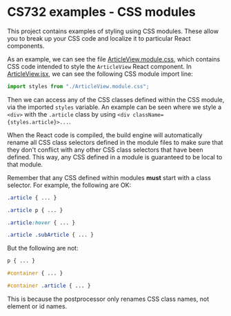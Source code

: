 # CS732 examples - CSS modules

This project contains examples of styling using CSS modules. These allow you to break up your CSS code and localize it to particular React components.

As an example, we can see the file [ArticleView.module.css](./src/ArticleView.module.css), which contains CSS code intended to style the `ArticleView` React component. In [ArticleView.jsx](./src/ArticleView.jsx), we can see the following CSS module import line:

```js
import styles from "./ArticleView.module.css";
```

Then we can access any of the CSS classes defined within the CSS module, via the imported `styles` variable. An example can be seen where we style a `<div>` with the `.article` class by using `<div className={styles.article}>...`.

When the React code is compiled, the build engine will automatically rename all CSS class selectors defined in the module files to make sure that they don't conflict with any other CSS class selectors that have been defined. This way, any CSS defined in a module is guaranteed to be local to that module.

Remember that any CSS defined within modules **must** start with a class selector. For example, the following are OK:

```css
.article { ... }

.article p { ... }

.article:hover { ... }

.article .subArticle { ... }
```

But the following are not:

```css
p { ... }

#container { ... }

#container .article { ... }
```

This is because the postprocessor only renames CSS class names, not element or id names.
